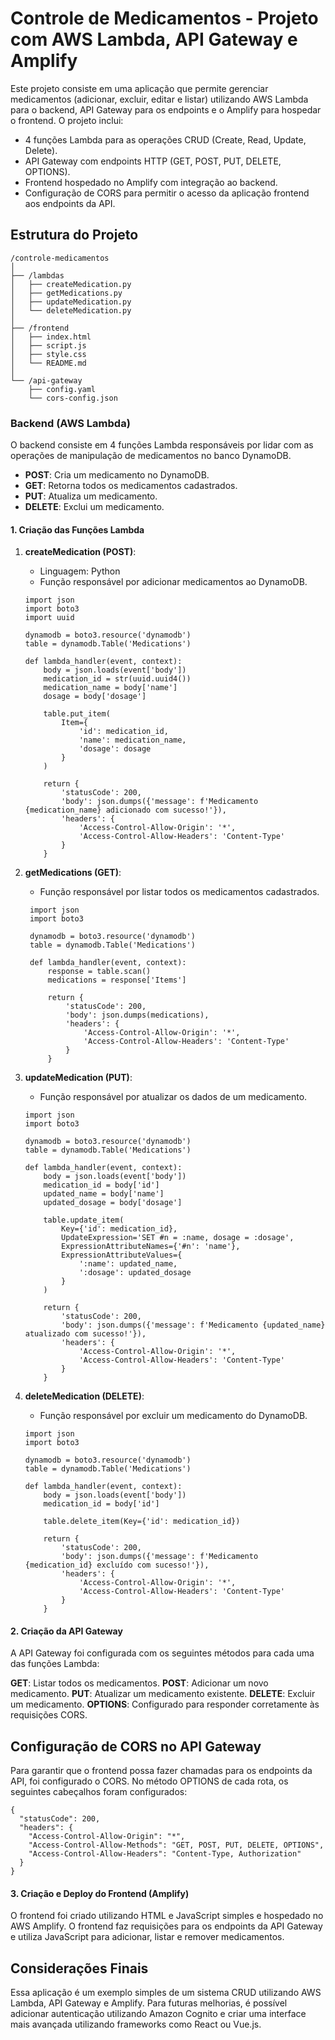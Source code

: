 # Controle de Medicamentos - Projeto com AWS Lambda, API Gateway e Amplify

Este projeto consiste em uma aplicação que permite gerenciar medicamentos (adicionar, excluir, editar e listar) utilizando AWS Lambda para o backend, API Gateway para os endpoints e o Amplify para hospedar o frontend. O projeto inclui:

- 4 funções Lambda para as operações CRUD (Create, Read, Update, Delete).
- API Gateway com endpoints HTTP (GET, POST, PUT, DELETE, OPTIONS).
- Frontend hospedado no Amplify com integração ao backend.
- Configuração de CORS para permitir o acesso da aplicação frontend aos endpoints da API.

## Estrutura do Projeto

```
/controle-medicamentos
│
├── /lambdas
│   ├── createMedication.py
│   ├── getMedications.py
│   ├── updateMedication.py
│   └── deleteMedication.py
│
├── /frontend
│   ├── index.html
│   ├── script.js
│   ├── style.css
│   └── README.md
│
└── /api-gateway
    ├── config.yaml
    └── cors-config.json
```

### Backend (AWS Lambda)

O backend consiste em 4 funções Lambda responsáveis por lidar com as operações de manipulação de medicamentos no banco DynamoDB.

- **POST**: Cria um medicamento no DynamoDB.
- **GET**: Retorna todos os medicamentos cadastrados.
- **PUT**: Atualiza um medicamento.
- **DELETE**: Exclui um medicamento.

#### 1. Criação das Funções Lambda

1. **createMedication (POST)**:
   - Linguagem: Python
   - Função responsável por adicionar medicamentos ao DynamoDB.

   ```
   import json
   import boto3
   import uuid

   dynamodb = boto3.resource('dynamodb')
   table = dynamodb.Table('Medications')

   def lambda_handler(event, context):
       body = json.loads(event['body'])
       medication_id = str(uuid.uuid4())
       medication_name = body['name']
       dosage = body['dosage']
       
       table.put_item(
           Item={
               'id': medication_id,
               'name': medication_name,
               'dosage': dosage
           }
       )
       
       return {
           'statusCode': 200,
           'body': json.dumps({'message': f'Medicamento {medication_name} adicionado com sucesso!'}),
           'headers': {
               'Access-Control-Allow-Origin': '*',
               'Access-Control-Allow-Headers': 'Content-Type'
           }
       }
    ```
2. **getMedications (GET)**:
   - Função responsável por listar todos os medicamentos cadastrados.
   
   ```
    import json
    import boto3

    dynamodb = boto3.resource('dynamodb')
    table = dynamodb.Table('Medications')

    def lambda_handler(event, context):
        response = table.scan()
        medications = response['Items']
        
        return {
            'statusCode': 200,
            'body': json.dumps(medications),
            'headers': {
                'Access-Control-Allow-Origin': '*',
                'Access-Control-Allow-Headers': 'Content-Type'
            }
        }
    ```

3. **updateMedication (PUT)**:

    - Função responsável por atualizar os dados de um medicamento.
    
    ```
    import json
    import boto3

    dynamodb = boto3.resource('dynamodb')
    table = dynamodb.Table('Medications')

    def lambda_handler(event, context):
        body = json.loads(event['body'])
        medication_id = body['id']
        updated_name = body['name']
        updated_dosage = body['dosage']
        
        table.update_item(
            Key={'id': medication_id},
            UpdateExpression='SET #n = :name, dosage = :dosage',
            ExpressionAttributeNames={'#n': 'name'},
            ExpressionAttributeValues={
                ':name': updated_name,
                ':dosage': updated_dosage
            }
        )
        
        return {
            'statusCode': 200,
            'body': json.dumps({'message': f'Medicamento {updated_name} atualizado com sucesso!'}),
            'headers': {
                'Access-Control-Allow-Origin': '*',
                'Access-Control-Allow-Headers': 'Content-Type'
            }
        }
    ```

4. **deleteMedication (DELETE)**:

    - Função responsável por excluir um medicamento do DynamoDB.
    
    ```
    import json
    import boto3

    dynamodb = boto3.resource('dynamodb')
    table = dynamodb.Table('Medications')

    def lambda_handler(event, context):
        body = json.loads(event['body'])
        medication_id = body['id']
        
        table.delete_item(Key={'id': medication_id})
        
        return {
            'statusCode': 200,
            'body': json.dumps({'message': f'Medicamento {medication_id} excluído com sucesso!'}),
            'headers': {
                'Access-Control-Allow-Origin': '*',
                'Access-Control-Allow-Headers': 'Content-Type'
            }
        }
    ```

#### 2. Criação da API Gateway

A API Gateway foi configurada com os seguintes métodos para cada uma das funções Lambda:

**GET**: Listar todos os medicamentos.
**POST**: Adicionar um novo medicamento.
**PUT**: Atualizar um medicamento existente.
**DELETE**: Excluir um medicamento.
**OPTIONS**: Configurado para responder corretamente às requisições CORS.

## Configuração de CORS no API Gateway

Para garantir que o frontend possa fazer chamadas para os endpoints da API, foi configurado o CORS. No método OPTIONS de cada rota, os seguintes cabeçalhos foram configurados:

```
{
  "statusCode": 200,
  "headers": {
    "Access-Control-Allow-Origin": "*",
    "Access-Control-Allow-Methods": "GET, POST, PUT, DELETE, OPTIONS",
    "Access-Control-Allow-Headers": "Content-Type, Authorization"
  }
}
```

#### 3. Criação e Deploy do Frontend (Amplify)
O frontend foi criado utilizando HTML e JavaScript simples e hospedado no AWS Amplify. O frontend faz requisições para os endpoints da API Gateway e utiliza JavaScript para adicionar, listar e remover medicamentos.


## Considerações Finais
Essa aplicação é um exemplo simples de um sistema CRUD utilizando AWS Lambda, API Gateway e Amplify. Para futuras melhorias, é possível adicionar autenticação utilizando Amazon Cognito e criar uma interface mais avançada utilizando frameworks como React ou Vue.js.

